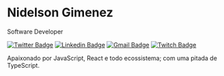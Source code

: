 # Nidelson Gimenez

Software Developer

[![Twitter Badge](https://img.shields.io/badge/-@NidelsonGimenes-369?style=flat-square&labelColor=369&logo=twitter&logoColor=white&link=https://twitter.com/NidelsonGimenes)](https://twitter.com/NidelsonGimenes)
[![Linkedin Badge](https://img.shields.io/badge/-Nidelson%20Gimenes-369?style=flat-square&logo=Linkedin&logoColor=white&link=https://www.linkedin.com/in/nidelson)](https://linkedin.com/in/nidelson)
[![Gmail Badge](https://img.shields.io/badge/-nidelson@gmail.com-369?style=flat-square&logo=Gmail&logoColor=white&link=mailto:nidelson@gmail.com)](mailto:nidelson@gmail.com)
[![Twitch Badge](https://img.shields.io/badge/-@NidelsonGimenes-369?style=flat-square&labelColor=369&logo=twitch&logoColor=white&link=https://www.twitch.tv/NidelsonGimenes)](https://www.twitch.tv/NidelsonGimenes)

Apaixonado por JavaScript, React e todo ecossistema; com uma pitada de TypeScript.
